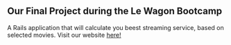 ## Our Final Project during the Le Wagon Bootcamp
A Rails application that will calculate you beest streaming service, based on selected movies.
Visit our website [here!](https://www.streamdream.me/)
